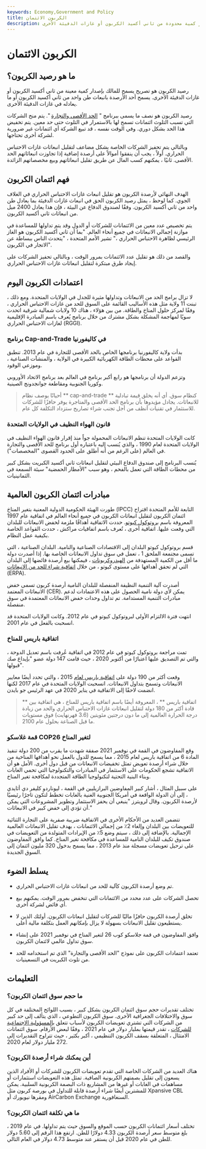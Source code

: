 ```yaml
---
keywords: Economy,Government and Policy
title: الكربون الائتمان
description: رصيد الكربون هو تصريح يسمح لحامله بإصدار كمية محدودة من ثاني أكسيد الكربون أو غازات الدفيئة الأخرى.
---
```


# الكربون الائتمان
## ما هو رصيد الكربون؟

رصيد الكربون هو تصريح يسمح للمالك بإصدار كمية معينة من ثاني أكسيد الكربون أو غازات الدفيئة الأخرى. يسمح أحد الأرصدة بانبعاث طن واحد من ثاني أكسيد الكربون أو ما يعادله في غازات الدفيئة الأخرى.

رصيد الكربون هو نصف ما يسمى ببرنامج " [الحد الأقصى والتجارة](/cap-and-trade) ". يتم منح الشركات التي تسبب التلوث ائتمانات تسمح لها بالاستمرار في التلوث حتى حد معين. يتم تخفيض هذا الحد بشكل دوري. وفي الوقت نفسه ، قد تبيع الشركة أي ائتمانات غير ضرورية لشركة أخرى تحتاجها.

وبالتالي يتم تحفيز الشركات الخاصة بشكل مضاعف لتقليل انبعاثات غازات الاحتباس الحراري. أولاً ، يجب أن ينفقوا أموالاً على أرصدة إضافية إذا تجاوزت انبعاثاتهم الحد الأقصى. ثانيًا ، يمكنهم كسب المال عن طريق تقليل انبعاثاتهم وبيع مخصصاتهم الزائدة.

## فهم ائتمان الكربون

الهدف النهائي لأرصدة الكربون هو تقليل انبعاث غازات الاحتباس الحراري في الغلاف الجوي. كما لوحظ ، يمثل رصيد الكربون الحق في انبعاث غازات الدفيئة بما يعادل طن واحد من ثاني أكسيد الكربون. وفقًا لصندوق الدفاع عن البيئة ، فإن هذا يعادل 2400 ميل من انبعاثات ثاني أكسيد الكربون.

يتم تخصيص عدد معين من الائتمانات للشركات أو الدول وقد يتم تداولها للمساعدة في موازنة إجمالي الانبعاثات في جميع أنحاء العالم. "بما أن ثاني أكسيد الكربون هو الغاز الرئيسي لظاهرة الاحتباس الحراري ،" تشير الأمم المتحدة ، "يتحدث الناس ببساطة عن الاتجار في الكربون".

والقصد من ذلك هو تقليل عدد الائتمانات بمرور الوقت ، وبالتالي تحفيز الشركات على إيجاد طرق مبتكرة لتقليل انبعاثات غازات الاحتباس الحراري.

## اعتمادات الكربون اليوم

لا تزال برامج الحد من الانبعاثات وتداولها مثيرة للجدل في الولايات المتحدة. ومع ذلك ، تبنت 11 ولاية مثل هذه الأساليب القائمة على السوق للحد من غازات الاحتباس الحراري ، وفقًا لمركز حلول المناخ والطاقة. من بين هؤلاء ، هناك 10 ولايات شمالية شرقية اتحدت سويًا لمهاجمة المشكلة بشكل مشترك من خلال برنامج يُعرف باسم المبادرة الإقليمية لغازات الاحتباس الحراري (RGGI).

### برنامج Cap-and-Trade في كاليفورنيا

بدأت ولاية كاليفورنيا برنامجها الخاص بالحد الأقصى للتجارة في عام 2013. تنطبق القواعد على محطات الطاقة الكهربائية الكبيرة في الولاية ، والمنشآت الصناعية ، وموزعي الوقود.

وتزعم الدولة أن برنامجها هو رابع أكبر برنامج في العالم بعد برنامج الاتحاد الأوروبي وكوريا الجنوبية ومقاطعة جوانجدونج الصينية.

> أحيانًا يوصف نظام ** cap-and-trade ** كنظام سوق. أي أنه يخلق قيمة تبادلية للانبعاثات. يجادل مؤيدوها بأن برنامج الحد الأقصى والمتاجرة يوفر حافزًا للشركات للاستثمار في تقنيات أنظف من أجل تجنب شراء تصاريح ستزداد التكلفة كل عام.

>

### قانون الهواء النظيف في الولايات المتحدة

كانت الولايات المتحدة تنظم الانبعاثات المحمولة جواً منذ إقرار قانون الهواء النظيف في الولايات المتحدة لعام 1990 ، والذي يُنسب إليه باعتباره أول برنامج للحد الأقصى والتجارة في العالم (على الرغم من أنه أطلق على الحدود القصوى "المخصصات").

يُنسب البرنامج إلى صندوق الدفاع البيئي لتقليل انبعاثات ثاني أكسيد الكبريت بشكل كبير من محطات الطاقة التي تعمل بالفحم ، وهو سبب "الأمطار الحمضية" سيئة السمعة في الثمانينيات.

## مبادرات ائتمان الكربون العالمية

طورت الهيئة الحكومية الدولية المعنية بتغير المناخ (IPCC) التابعة للأمم المتحدة اقتراح ائتمان الكربون لتقليل انبعاثات الكربون في جميع أنحاء العالم في اتفاقية عام 1997 المعروفة باسم [بروتوكول كيوتو](/kyoto). حددت الاتفاقية أهدافًا ملزمة لخفض الانبعاثات للبلدان التي وقعت عليها. اتفاقية أخرى ، تُعرف باسم اتفاقيات مراكش ، حددت القواعد الخاصة بكيفية عمل النظام.

قسم بروتوكول كيوتو البلدان إلى الاقتصادات الصناعية والنامية. البلدان الصناعية ، التي تسمى مجتمعة الملحق 1 ، تعمل في سوق تداول الانبعاثات الخاصة بها. إذا أصدرت دولة ما أقل من الكمية المستهدفة من [الهيدروكربونات](/hydrocarbon) ، فيمكنها بيع أرصدة فائضها إلى البلدان التي لم تحقق أهدافها على مستوى كيوتو ، من خلال [اتفاقية شراء للحد من الانبعاثات](/erpa) (ERPA).

أصدرت آلية التنمية النظيفة المنفصلة للبلدان النامية أرصدة كربون تسمى خفض الانبعاثات المعتمد (CER). يمكن لأي دولة نامية الحصول على هذه الاعتمادات لدعم مبادرات التنمية المستدامة. تم تداول وحدات خفض الانبعاثات المعتمدة في سوق منفصلة.

انتهت فترة الالتزام الأولى لبروتوكول كيوتو في عام 2012. وكانت الولايات المتحدة قد انسحبت بالفعل في عام 2001.

### اتفاقية باريس للمناخ

تمت مراجعة بروتوكول كيوتو في عام 2012 في اتفاقية عُرفت باسم تعديل الدوحة ، والتي تم التصديق عليها اعتبارًا من أكتوبر 2020 ، حيث قامت 147 دولة عضو "بإيداع صك قبولها".

وقعت أكثر من 190 دولة على [اتفاقية باريس لعام](/paris-agreementcop21) 2015 ، والتي تحدد أيضًا معايير الانبعاثات وتسمح بتداول الانبعاثات. انسحبت الولايات المتحدة في عام 2017 لكنها انضمت لاحقًا إلى الاتفاقية في يناير 2020 في عهد الرئيس جو بايدن.

> ** اتفاقية باريس ** ، المعروفة أيضًا باسم اتفاقية باريس للمناخ ، هي اتفاقية بين قادة أكثر من 180 دولة لتقليل انبعاثات غازات الاحتباس الحراري والحد من زيادة درجة الحرارة العالمية إلى ما دون درجتين مئويتين (3.6 فهرنهايت) فوق مستويات ما قبل الصناعة بحلول عام 2100.

>

### قمة غلاسكو COP26 لتغير المناخ

وقع المفاوضون في القمة في نوفمبر 2021 صفقة شهدت ما يقرب من 200 دولة تنفيذ المادة 6 من اتفاقية باريس لعام 2015 ، مما يسمح للدول بالعمل نحو أهدافها المناخية من خلال شراء أرصدة تعويض تمثل تخفيضات الانبعاثات من قبل دول أخرى. الأمل هو أن الاتفاقية تشجع الحكومات على الاستثمار في المبادرات والتكنولوجيا التي تحمي الغابات وبناء البنية التحتية لتكنولوجيا الطاقة المتجددة لمكافحة تغير المناخ.

على سبيل المثال ، أشار كبير المفاوضين البرازيليين في القمة ، ليوناردو كليفر دي أثايدي ، إلى أن الدولة الواقعة في أمريكا الجنوبية الغنية بالغابات تخطط لتكون تاجرًا رئيسيًا لأرصدة الكربون. وقال لرويترز "ينبغي أن يحفز الاستثمار وتطوير المشروعات التي يمكن أن تؤدي إلى خفض كبير في الانبعاثات."

تتضمن العديد من الأحكام الأخرى في الاتفاقية ضريبة صفرية على التجارة الثنائية للتعويضات بين البلدان وإلغاء 2٪ من إجمالي الائتمانات ، بهدف تقليل الانبعاثات العالمية الإجمالية. بالإضافة إلى ذلك ، سيتم وضع 5٪ من الإيرادات المتولدة من التعويضات في صندوق تكيف للبلدان النامية للمساعدة في مكافحة تغير المناخ. كما وافق المفاوضون على ترحيل تعويضات مسجلة منذ عام 2013 ، مما يسمح بدخول 320 مليون ائتمان إلى السوق الجديدة.

## يسلط الضوء

- تم وضع أرصدة الكربون كآلية للحد من انبعاثات غازات الاحتباس الحراري.

- تحصل الشركات على عدد محدد من الائتمانات التي تنخفض بمرور الوقت. يمكنهم بيع أي فائض لشركة أخرى.

- تخلق أرصدة الكربون حافزًا ماليًا للشركات لتقليل انبعاثات الكربون. أولئك الذين لا يستطيعون تقليل الانبعاثات بسهولة لا يزال بإمكانهم العمل بتكلفة مالية أعلى.

- وافق المفاوضون في قمة جلاسكو كوب 26 لتغير المناخ في نوفمبر 2021 على إنشاء سوق تداول عالمي لائتمان الكربون.

- تعتمد اعتمادات الكربون على نموذج "الحد الأقصى والتجارة" الذي تم استخدامه للحد من تلوث الكبريت في التسعينيات.

## التعليمات

### ما حجم سوق ائتمان الكربون؟

تختلف تقديرات حجم سوق ائتمان الكربون بشكل كبير ، بسبب اللوائح المختلفة في كل سوق والاختلافات الجغرافية الأخرى. سوق الكربون التطوعي ، الذي يتألف إلى حد كبير من الشركات التي تشتري تعويضات الكربون لأسباب تتعلق [بالمسؤولية الاجتماعية للشركات](/corp-social-responsibility) ، تقدر قيمتها بمليار دولار في عام 2021 ، وفقًا لبعض الأرقام. سوق ائتمانات الامتثال ، المتعلقة بسقف الكربون التنظيمي ، أكبر بكثير ، حيث تتراوح التقديرات إلى 272 مليار دولار لعام 2020.

### أين يمكنك شراء أرصدة الكربون؟

هناك العديد من الشركات الخاصة التي تقدم تعويضات الكربون للشركات أو الأفراد الذين يسعون إلى تقليل بصمتهم الكربونية الصافية. تمثل هذه التعويضات استثمارات أو مساهمات في الغابات أو غيرها من المشاريع ذات البصمة الكربونية السلبية. يمكن للمشترين أيضًا شراء أرصدة قابلة للتداول في بورصة كربون مثل Xpansive CBL ومقرها نيويورك أو AirCarbon Exchange السنغافورية.

### ما هي تكلفة ائتمان الكربون؟

تختلف أسعار ائتمانات الكربون حسب الموقع والسوق حيث يتم تداولها. في عام 2019 ، بلغ متوسط سعر أرصدة الكربون 4.33 دولارًا للطن. ارتفع هذا الرقم إلى 5.60 دولار للطن في عام 2020 قبل أن يستقر عند متوسط 4.73 دولار في العام التالي.

